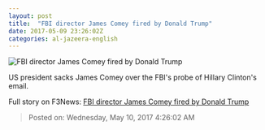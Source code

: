 ```yaml
---
layout: post
title:  "FBI director James Comey fired by Donald Trump"
date: 2017-05-09 23:26:02Z
categories: al-jazeera-english
---
```


![FBI director James Comey fired by Donald Trump](http://www.aljazeera.com/mritems/Images/2016/10/31/4dff1287e0de446bb5ca696df2429af3_18.jpg)

US president sacks James Comey over the FBI's probe of Hillary Clinton's email.


Full story on F3News: [FBI director James Comey fired by Donald Trump](http://www.f3nws.com/n/BcmJmB)

> Posted on: Wednesday, May 10, 2017 4:26:02 AM
